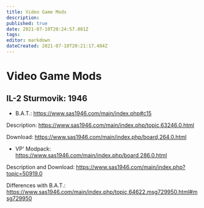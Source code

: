 ```yaml
---
title: Video Game Mods
description: 
published: true
date: 2021-07-10T20:24:57.081Z
tags: 
editor: markdown
dateCreated: 2021-07-10T20:21:17.404Z
---
```


# Video Game Mods

## IL-2 Sturmovik: 1946

- B.A.T.: https://www.sas1946.com/main/index.php#c15

Description: https://www.sas1946.com/main/index.php/topic,63246.0.html

Download: https://www.sas1946.com/main/index.php/board,264.0.html


- VP' Modpack: https://www.sas1946.com/main/index.php/board,286.0.html

Description and Download: https://www.sas1946.com/main/index.php?topic=50919.0

Differences with B.A.T.: https://www.sas1946.com/main/index.php/topic,64622.msg729950.html#msg729950
